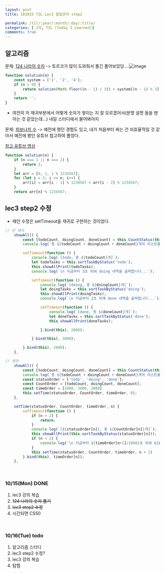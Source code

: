 ```yaml
---
layout: post
title: 181015 TIL Lec3 할일관리 step2

permalink: /til/:year/:month/:day/:title/
categories: [_1막, TIL (Today I Learned)]
comments: true
---
```


## 알고리즘

문제: [124 나라의 숫자](https://programmers.co.kr/learn/courses/30/lessons/12899?language=javascript) -> 토르코가 많이 도와줘서 풀긴 풀어보았당... 
![image](https://user-images.githubusercontent.com/40848630/46985275-80849300-d124-11e8-9f65-48e9147ce240.png)

```javascript
function solution(n) {
    const system = ['1', '2', '4'];
    if (n > 0) {
        return solution(Math.floor((n - 1) / 3)) + system[(n - 1) % 3];
    }
    return '';
}
```

- 여전히 저 재귀부분에서 어떻게 숫자가 쌓이는 지 잘 모르겠어서(분명 설명 들을 땐 아는 것 같았는데...) 내일 스터디에서 물어봐야지



문제: [피보나치 수](https://programmers.co.kr/learn/courses/30/lessons/12945?language=javascript) -> 
예전에 했던 경험도 있고, 내가 처음부터 짜는 건 비효율적일 것 같아서 예전에 봤던 유튜브 참고하여 풀었다. 

[참고 유튜브 영상](https://www.youtube.com/watch?v=vYquumk4nWw&list=PLBZBJbE_rGRU5PrgZ9NBHJwcaZsNpf8yD)

```javascript
function solution(n) {
    if (n === 1 || n === 2) {
        return 1;
    }
    let arr = [0, 1, 1 % 1234567];
    for (let i = 3; i <= n; i++) {
        arr[i] = arr[i - 1] % 1234567 + arr[i - 2] % 1234567;
    }
    return arr[n] % 1234567;
```

## lec3 step2 수정
- 매인 수정은 setTimeout을 재귀로 구현하는 것이었다. 

```javascript
// 안 재귀
    showAll() {
        const [todoCount, doingCount, doneCount] = this.CountStatus(this.taskList);
        console.log(`총 ${todoCount + doingCount + doneCount}개의 리스트를 가져왔습니다. 2초 뒤에 todo 내역을 출력합니다...`);

        setTimeout(function () {
            console.log(`[todo, 총 ${todoCount}개]`);
            let todoTasks = this.sortTaskByStatus('todo');
            this.showAllPrint(todoTasks);
            console.log(`\n 지금부터 3초 뒤에 doing 내역을 출력합니다...`);

            setTimeout(function () {
                console.log(`[doing, 총 ${doingCount}개]`);
                let doingTasks = this.sortTaskByStatus('doing');
                this.showAllPrint(doingTasks);
                console.log(`\n 지금부터 2초 뒤에 done 내역을 출력합니다...`);

                setTimeout(function () {
                    console.log(`[done, 총 ${doneCount}개]`);
                    let doneTasks = this.sortTaskByStatus('done');
                    this.showAllPrint(doneTasks);

                }.bind(this), 2000);

            }.bind(this), 3000);

        }.bind(this), 2000);
    },

// 재귀
    showAll() {
        const [todoCount, doingCount, doneCount] = this.CountStatus(this.taskList);
        console.log(`총 ${todoCount + doingCount + doneCount}개의 리스트를 가져왔습니다. 2초 뒤에 todo 내역을 출력합니다...`);
        const statusOrder = ['todo', 'doing', 'done'];
        const CountOrder = [todoCount, doingCount, doneCount];
        const timeOrder = [2000, 3000, 2000]
        this.setTime(statusOrder, CountOrder, timeOrder, 0);
    },

    setTime(statusOrder, CountOrder, timeOrder, n) {
        setTimeout(function () {
            if (n > 2) {
                return;
            }
            console.log(`[${statusOrder[n]}, 총 ${CountOrder[n]}개]`);
            this.showAllPrint(this.sortTaskByStatus(statusOrder[n]));
            if (n < 2) {
                console.log(`\n 지금부터 ${timeOrder[n+1]/1000}초 뒤에 ${statusOrder[n+1]} 내역을 출력합니다...`);
            }
            this.setTime(statusOrder, CountOrder, timeOrder, n + 1)
        }.bind(this), timeOrder[n]);
    },
```

<br>

### **10/15(Mon) DONE**
1. lec3 강의 복습
2. ~~124 나라의 숫자 풀기~~
3. ~~lec3 step2 수정~~
4. 시간되면 CS50 

<br>

### **10/16(Tue) todo**
1. 알고리즘 스터디
2. lec3 step2 수정? 
3. lec3 강의 복습
4. 탐험
